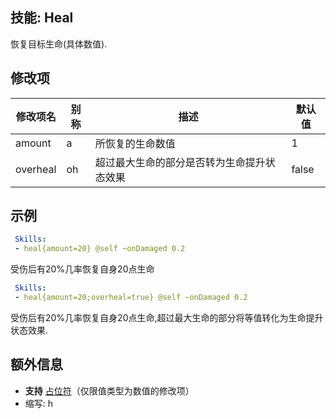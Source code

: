 技能: Heal
--------------------------

恢复目标生命(具体数值).

修改项
----------

| 修改项名 | 别称    | 描述                                                                                                    | 默认值 |
|-----------|------------|----------------------------------------------------------------------------------------------------------------|---------------|
| amount | a | 所恢复的生命数值 | 1 |
| overheal | oh | 超过最大生命的部分是否转为生命提升状态效果 | false |

示例
--------

```yaml
 Skills:
 - heal{amount=20} @self ~onDamaged 0.2
```
受伤后有20%几率恢复自身20点生命
```yaml
 Skills:
 - heal{amount=20;overheal=true} @self ~onDamaged 0.2
```
受伤后有20%几率恢复自身20点生命,超过最大生命的部分将等值转化为生命提升状态效果.

额外信息
-------

- **支持** [占位符](/技能/占位符)（仅限值类型为数值的修改项）
- 缩写: h